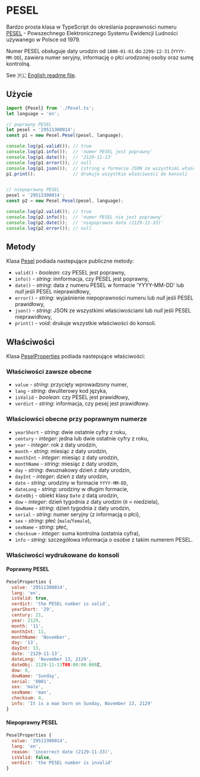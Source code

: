 # PESEL

Bardzo prosta klasa w TypeScript do określania poprawności numeru [PESEL](https://pl.wikipedia.org/wiki/PESEL) - Powszechnego Elektronicznego Systemu Ewidencji Ludności używanego w Polsce od 1979.

Numer PESEL obsługuje daty urodzin od `1800-01-01` do `2299-12-31` (`YYYY-MM-DD`), zawiera numer seryjny, informację o płci urodzonej osoby oraz sumę kontrolną.

See 🇵🇱 [English readme file](README.md).

## Użycie

```typescript
import {Pesel} from './Pesel.ts';
let language = 'en';

// poprawny PESEL
let pesel = '29511300014';
const p1 = new Pesel.Pesel(pesel, language);

console.log(p1.valid()); // true
console.log(p1.info());  // 'numer PESEL jest poprawny'
console.log(p1.date());  // '2129-11-13'
console.log(p1.error()); // null
console.log(p1.json());  // {string w formacie JSON ze wszystkimi właściwościami}
p1.print();              // drukuje wszystkie właściwości do konsoli


// niepoprawny PESEL
pesel = '29513300014';
const p2 = new Pesel.Pesel(pesel, language);

console.log(p2.valid()); // true
console.log(p2.info());  // 'numer PESEL nie jest poprawny'
console.log(p2.date());  // 'niepoprawna data (2129-11-33)'
console.log(p2.error()); // null
```

## Metody

Klasa [Pesel](Pesel.ts) podiada nastepujące publiczne metody:

- `valid()` - _boolean_: czy PESEL jest poprawny, 
- `info()` - _string_: innformacja, czy PESEL jest poprawny, 
- `date()` - _string_: data z numeru PESEL w formacie 'YYYY-MM-DD' lub _null_ jeśli PESEL nieprawidłowy,
- `error()` - _string_: wyjaśnienie niepoprawności numeru lub _null_ jeśli PESEL prawidłowy,
- `json()` - _string_: JSON ze wszystkimi właściwościami lub _null_ jeśli PESEL nieprawidłowy,
- `print()` - _void_: drukuje wszystkie właściwości do konsoli.

## Właściwości

Klasa [PeselProperties](Pesel.ts) podiada nastepujące właściwości:

### Właściwości zawsze obecne

- `value` - _string_: przycięty wprowadzony numer,
- `lang` - _string_: dwuliterowy kod języka,
- `isValid` - _boolean_: czy PESEL jest prawidłowy,
- `verdict` - _string_: informacja, czy pesej jest prawidłowy.

### Właściowści obecne przy poprawnym numerze

- `yearShort` - _string_: dwie ostatnie cyfry z roku,
- `century` - _integer_: jedna lub dwie ostatnie cyfry z roku,
- `year` - _integer_: rok z daty urodzin,
- `month` - _string_: miesiąc z daty urodzin,
- `monthInt` - _integer_: miesiąc z daty urodzin,
- `monthName` - _string_: miesiąc z daty urodzin,
- `day` - _string_: dwuznakowy dzień z daty urodzin,
- `dayInt` - _integer_: dzień z daty urodzin,
- `date` - _string_: urodziny w formacie `YYYY-MM-DD`,
- `dateLong` - _string_: urodziny w długim formacie,
- `dateObj` - obiekt klasy `Date` z datą urodzin,
- `dow` - _integer_: dzień tygodnia z daty urodzin (`0` = niedziela),
- `dowName` - _string_: dzień tygodnia z daty urodzin,
- `serial` - _string_: numer seryjny (z informacją o płci),
- `sex` - _string_: płeć (`male`/`female`),
- `sexName` - _string_: płeć,
- `checksum` - _integer_: suma kontrolna (ostatnia cyfra),
- `info` - _string_: szczegółowa informacja o osobie z takim numerem PESEL.

### Właściwości wydrukowane do konsoli

#### Poprawny PESEL

```javascript
PeselProperties {
  value: '29511300014',
  lang: 'en',
  isValid: true,
  verdict: 'the PESEL number is valid',
  yearShort: '29',
  century: 21,
  year: 2129,
  month: '11',
  monthInt: 11,
  monthName: 'November',
  day: '13',
  dayInt: 13,
  date: '2129-11-13',
  dateLong: 'November 13, 2129',
  dateObj: 2129-11-13T00:00:00.000Z,
  dow: 0,
  dowName: 'Sunday',
  serial: '0001',
  sex: 'male',
  sexName: 'man',
  checksum: 4,
  info: 'It is a man born on Sunday, November 13, 2129'
}
```

#### Niepoprawny PESEL

```javascript
PeselProperties {
  value: '29513300014',
  lang: 'en',
  reason: 'incorrect date (2129-11-33)',
  isValid: false,
  verdict: 'the PESEL number is invalid'
}
```
